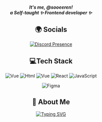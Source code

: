 <!--
**Sooeeren/sooeeren** is a ✨ _special_ ✨ repository because its `README.md` (this file) appears on your GitHub profile.

Here are some ideas to get you started:

- 🔭 I’m currently working on ...
- 🌱 I’m currently learning ...
- 👯 I’m looking to collaborate on ...
- 🤔 I’m looking for help with ...
- 💬 Ask me about ...
- 📫 How to reach me: ...
- 😄 Pronouns: ...
- ⚡ Fun fact: ...
-->

<!-- 
<div align="center" style="margin-bottom: 25px">
<h5>It's me, @sooeeren!<em><br>a Self-taught Frontend developer</br>
</em></h5>

<p align="center">
  <a href="https://github.com/sooeeren?tab=repositories&sort=stargazers">
    <img alt="total stars" title="Total stars on GitHub" src="https://custom-icon-badges.herokuapp.com/badge/dynamic/json?logo=star&host=formatted-dynamic-badges.herokuapp.com&formatter=metric&style=for-the-badge&color=55960c&labelColor=488207&label=stars&query=%24.stars&url=https%3A%2F%2Fapi.github-star-counter.workers.dev%2Fuser%sooeeren"/></a>
  <a href="https://github.com/sooeeren?tab=followers">
    <img alt="followers" title="Follow me on Github" src="https://custom-icon-badges.herokuapp.com/github/followers/sooeeren?color=236ad3&labelColor=1155ba&style=for-the-badge&logo=person-add&label=Follow&logoColor=white"/></a>
  <a href="https://github.com/sooeeren/Simple-View-Counter">
    <img alt="views" title="GitHub profile views" src="https://komarev.com/ghpvc/?username=sooeeren&style=for-the-badge&color=lightgrey"/></a>
</p>

<code><img height="50" src="https://raw.githubusercontent.com/github/explore/80688e429a7d4ef2fca1e82350fe8e3517d3494d/topics/javascript/javascript.png"></code>
<code><img height="50" src="https://raw.githubusercontent.com/github/explore/80688e429a7d4ef2fca1e82350fe8e3517d3494d/topics/vue/vue.png"></code>
<code><img height="30" src="https://raw.githubusercontent.com/github/explore/80688e429a7d4ef2fca1e82350fe8e3517d3494d/topics/html/html.png"></code>
<code><img height="30" src="https://raw.githubusercontent.com/github/explore/80688e429a7d4ef2fca1e82350fe8e3517d3494d/topics/css/css.png"></code>
<code><img height="30" src="https://icon-library.com/images/jquery-icon-png/jquery-icon-png-7.jpg"></code>
</div>

-->

<div align="center" style="margin-bottom: 25px">
<h5>It's me, @sooeeren!<em><br>a Self-taught ✨ Frontend developer ✨</br>
</em></h5>

## 🌍 Socials

[![Discord Presence](https://lanyard.cnrad.dev/api/975044147507503104)](https://discord.com/users/975044147507503104)

## 💻Tech Stack

![Vue](https://img.shields.io/badge/vuejs-%23323330.svg?style=for-the-badge&logo=vuejs&logoColor=%23F7DF1E)
![Html](https://img.shields.io/badge/Html-%23323330.svg?style=for-the-badge&logo=Html&logoColor=%23F7DF1E)
![Vue](https://img.shields.io/badge/css-%23323330.svg?style=for-the-badge&logo=css&logoColor=%23F7DF1E)
![React](https://img.shields.io/badge/React-%23323330.svg?style=for-the-badge&logo=React&logoColor=%23F7DF1E)
![JavaScript](https://img.shields.io/badge/javascript-%23323330.svg?style=for-the-badge&logo=javascript&logoColor=%23F7DF1E)

![Figma](https://img.shields.io/badge/Figma-%23323330?style=for-the-badge&logo=Figma&logoColor=white)

## 📂 About Me

[![Typing SVG](https://readme-typing-svg.demolab.com?font=Joyride++STD&pause=500&color=32DAFF&width=600&lines=Hey+its+me+Sooeeren+%7C+S%C3%B6ren%230001;A+Self+Taught+Frontend+Developer;Contect+me+on+Discord+%7C+S%C3%B6ren%230001)](https://git.io/typing-svg)
